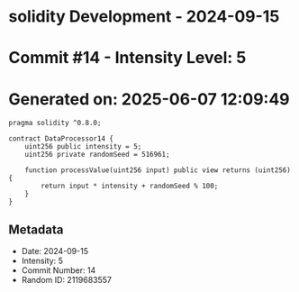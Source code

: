 ﻿# solidity Development - 2024-09-15
# Commit #14 - Intensity Level: 5
# Generated on: 2025-06-07 12:09:49
```solidity
pragma solidity ^0.8.0;

contract DataProcessor14 {
    uint256 public intensity = 5;
    uint256 private randomSeed = 516961;

    function processValue(uint256 input) public view returns (uint256) {
        return input * intensity + randomSeed % 100;
    }
}
```
## Metadata
- Date: 2024-09-15
- Intensity: 5
- Commit Number: 14
- Random ID: 2119683557
